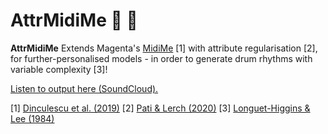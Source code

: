 # AttrMidiMe 🥁 🎼 

<span class="name"><strong>AttrMidiMe</strong></span> Extends Magenta's <a href="https://magenta.tensorflow.org/midi-me">MidiMe</a> [1] with attribute regularisation [2], for further-personalised models - in order to generate drum rhythms with variable complexity [3]!

<a href="https://soundcloud.com/user-436336649-63489848/sets/examples-of-midime-regularised-by-syncopation-index/s-gQ2ggTdmi9o">Listen to output here (SoundCloud).</a>

[1] <a href="https://research.google/pubs/pub48628/">Dinculescu et al. (2019)</a>
[2] <a href="https://arxiv.org/abs/2004.05485">Pati & Lerch (2020)</a>
[3] <a href="https://psycnet.apa.org/record/1985-19235-001"> Longuet-Higgins & Lee (1984)</a>
